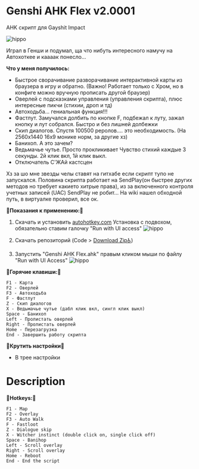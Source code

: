 # Genshi AHK Flex v2.0001
AHK скрипт для Gayshit Impact

![hippo](https://media.giphy.com/media/YOpxW8r6f4nKXTKgdP/giphy.gif)

Играл в Генши и подумал, ща что нибуть интересного намучу на Автохоткее и каааак понесло...

__Что у меня получилось:__

- Быстрое сворачивание разворачивание интерактивной карты из браузера в игру и обратно. (Важно! Работает только с Хром, но в конфиге можно вручную прописать другой браузер)
- Оверлей с подсказками управления (управления скрипта), плюс интересные пикчи (стихии, дроп и тд)
- Автоходьба... гениальная функция!!!
- Фастлут. Замучался долбить по кнопке F, подбежал к луту, зажал кнопку и лут собрался. Быстро и без лишней долбежки
- Скип диалогов. Спустя 100500 реролов.... это необходимость. (На 2560х1440 16х9 монике норм, за другие хз)
- Банихоп. А это зачем?
- Ведьмачье чутье. Просто прокликивает Чувство стихий каждые 3 секунды. 2й клик вкл, 1й клик выкл.
- Отключатель С'ЖАй кастсцен

Хз за шо мне звезды челы ставят на гитхабе если скрипт тупо не запускался. Половина скрипта работает на SendPlay(он быстрее других методов но требует какието хитрые права), из за включенного контроля учетных записей (UAC) SendPlay не робит... На wiki нашел обходной путь, в виртуалке проверил, все ок.

:memo:__Показания к применению:__:memo:

1. Скачать и установить [autohotkey.com](https://www.autohotkey.com)
Установка с подвохом, обязательно ставим галочку "Run with UI access"
![hippo](https://media.giphy.com/media/fDxH4OwpwUqOBhJYxV/giphy.gif)

2. Скачать репозиторий (Code > [Download Zip:wheelchair:](https://github.com/Kramar1337/GenshinImpact-AHK-flex/archive/main.zip))

3. Запустить "Genshi AHK Flex.ahk" правым кликом мыши по файлу "Run with UI Access"
![hippo](https://media.giphy.com/media/MFhZWMraFmAstcdLSy/giphy.gif)


:musical_keyboard:__Горячие клавиши:__:musical_keyboard:
```
F1 - Карта
F2 - Оверлей
F3 - Автоходьба
F - Фастлут
Z - Скип диалогов
X - Ведьмачье чутье (дабл клик вкл, сингл клик выкл)
Space - Банихоп
Left - Пролистать оверлей
Right - Пролистать оверлей
Home - Перезагрузка
End - Завершить работу скрипта
```
:wrench:__Крутить настройки__:toilet:
- В трее настройки

# Description
:musical_keyboard:__Hotkeys:__:musical_keyboard:
```
F1 - Map
F2 - Overlay
F3 - Auto Walk
F - Fastloot
Z - Dialogue skip
X - Witcher instinct (double click on, single click off)
Space - Banihop
Left - Scroll overlay
Right - Scroll overlay
Home - Reboot
End - End the script
```

